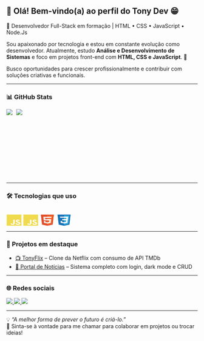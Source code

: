 ## 👋 Olá! Bem-vindo(a) ao perfil do Tony Dev 😁

🎯 Desenvolvedor Full-Stack em formação | HTML • CSS • JavaScript • Node.Js

Sou apaixonado por tecnologia e estou em constante evolução como desenvolvedor. Atualmente, estudo **Análise e Desenvolvimento de Sistemas** e foco em projetos front-end com **HTML, CSS e JavaScript**. 🚀

Busco oportunidades para crescer profissionalmente e contribuir com soluções criativas e funcionais.

---

### 📊 GitHub Stats

<div align="center" style="display: flex; gap: 10px; flex-wrap: wrap;">
  <img height="180em" src="https://github-readme-stats.vercel.app/api?username=tonydevpro&show_icons=true&theme=tokyonight&include_all_commits=true&count_private=true"/>
  <img height="180em" src="https://github-readme-stats.vercel.app/api/top-langs/?username=tonydevpro&layout=compact&langs_count=6&theme=tokyonight"/>
</div>

---

### 🛠️ Tecnologias que uso

<div style="display: inline_block"><br>
  
  <img align="center" alt="Node.Js" title="Node.JS" height="30" width="40" src="https://raw.githubusercontent.com/devicons/devicon/master/icons/javascript/javascript-plain.svg">
  <img align="center" alt="JavaScript" title="JavaScript" height="30" width="40" src="https://raw.githubusercontent.com/devicons/devicon/master/icons/javascript/javascript-plain.svg">
  <img align="center" alt="HTML5" title="HTML5" height="30" width="40" src="https://raw.githubusercontent.com/devicons/devicon/master/icons/html5/html5-original.svg">
  <img align="center" alt="CSS3" title="CSS3" height="30" width="40" src="https://raw.githubusercontent.com/devicons/devicon/master/icons/css3/css3-original.svg">
</div>

---

### 🚀 Projetos em destaque

- [📺 TonyFlix](https://github.com/tonydevpro/tonyflix) – Clone da Netflix com consumo de API TMDb  
- [📰 Portal de Notícias](https://github.com/tonydevpro/portal-noticias) – Sistema completo com login, dark mode e CRUD

---

### 🌐 Redes sociais

<div>
  <a href="https://instagram.com/u.tony_" target="_blank">
    <img src="https://img.shields.io/badge/-Instagram-%23E4405F?style=for-the-badge&logo=instagram&logoColor=white">
  </a>
  <a href="mailto:antonio.1358@hotmail.com" target="_blank">
    <img src="https://img.shields.io/badge/-Email-%23333?style=for-the-badge&logo=gmail&logoColor=white">
  </a>
  <a href="https://www.linkedin.com/in/antonio-josé-alves" target="_blank">
    <img src="https://img.shields.io/badge/-LinkedIn-%230077B5?style=for-the-badge&logo=linkedin&logoColor=white">
  </a>
</div>

---

💡 *“A melhor forma de prever o futuro é criá-lo.”*  
📌 Sinta-se à vontade para me chamar para colaborar em projetos ou trocar ideias!
